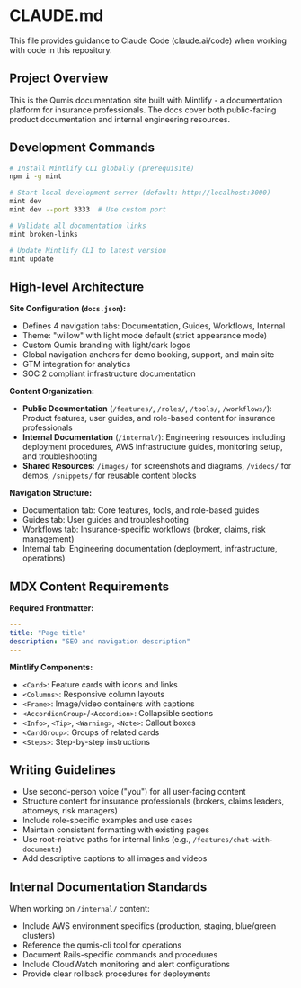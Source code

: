 # CLAUDE.md

This file provides guidance to Claude Code (claude.ai/code) when working with code in this repository.

## Project Overview

This is the Qumis documentation site built with Mintlify - a documentation platform for insurance professionals. The docs cover both public-facing product documentation and internal engineering resources.

## Development Commands

```bash
# Install Mintlify CLI globally (prerequisite)
npm i -g mint

# Start local development server (default: http://localhost:3000)
mint dev
mint dev --port 3333  # Use custom port

# Validate all documentation links
mint broken-links

# Update Mintlify CLI to latest version
mint update
```

## High-level Architecture

**Site Configuration (`docs.json`):**
- Defines 4 navigation tabs: Documentation, Guides, Workflows, Internal
- Theme: "willow" with light mode default (strict appearance mode)
- Custom Qumis branding with light/dark logos
- Global navigation anchors for demo booking, support, and main site
- GTM integration for analytics
- SOC 2 compliant infrastructure documentation

**Content Organization:**
- **Public Documentation** (`/features/`, `/roles/`, `/tools/`, `/workflows/`): Product features, user guides, and role-based content for insurance professionals
- **Internal Documentation** (`/internal/`): Engineering resources including deployment procedures, AWS infrastructure guides, monitoring setup, and troubleshooting
- **Shared Resources**: `/images/` for screenshots and diagrams, `/videos/` for demos, `/snippets/` for reusable content blocks

**Navigation Structure:**
- Documentation tab: Core features, tools, and role-based guides
- Guides tab: User guides and troubleshooting
- Workflows tab: Insurance-specific workflows (broker, claims, risk management)
- Internal tab: Engineering documentation (deployment, infrastructure, operations)

## MDX Content Requirements

**Required Frontmatter:**
```yaml
---
title: "Page title"
description: "SEO and navigation description"
---
```

**Mintlify Components:**
- `<Card>`: Feature cards with icons and links
- `<Columns>`: Responsive column layouts
- `<Frame>`: Image/video containers with captions
- `<AccordionGroup>`/`<Accordion>`: Collapsible sections
- `<Info>`, `<Tip>`, `<Warning>`, `<Note>`: Callout boxes
- `<CardGroup>`: Groups of related cards
- `<Steps>`: Step-by-step instructions

## Writing Guidelines

- Use second-person voice ("you") for all user-facing content
- Structure content for insurance professionals (brokers, claims leaders, attorneys, risk managers)
- Include role-specific examples and use cases
- Maintain consistent formatting with existing pages
- Use root-relative paths for internal links (e.g., `/features/chat-with-documents`)
- Add descriptive captions to all images and videos

## Internal Documentation Standards

When working on `/internal/` content:
- Include AWS environment specifics (production, staging, blue/green clusters)
- Reference the qumis-cli tool for operations
- Document Rails-specific commands and procedures
- Include CloudWatch monitoring and alert configurations
- Provide clear rollback procedures for deployments
